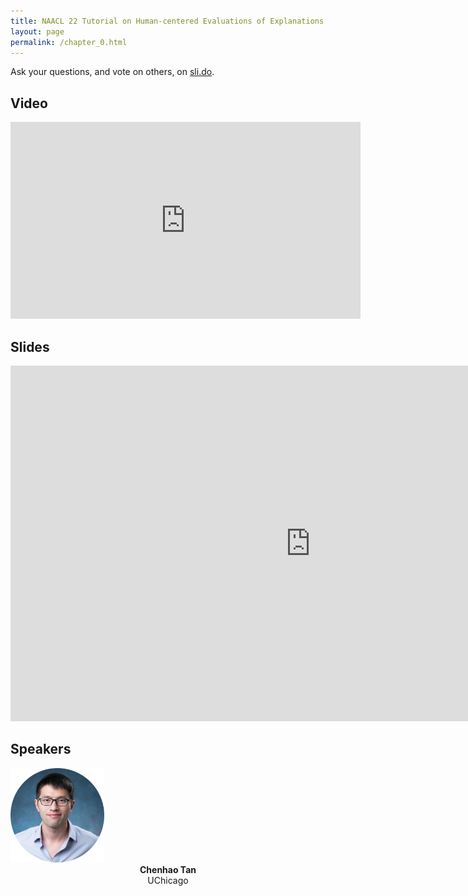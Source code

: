 ```yaml
---
title: NAACL 22 Tutorial on Human-centered Evaluations of Explanations
layout: page
permalink: /chapter_0.html
---
```

Ask your questions, and vote on others, on [sli.do](https://app.sli.do/event/awQq8cDeXyxQYFP1WnfGqB).

## Video

<iframe width="560" height="315" src="https://www.youtube.com/embed/PsQofppXEZQ" frameborder="0" allow="autoplay; encrypted-media" allowfullscreen></iframe>

## Slides
<iframe src="https://docs.google.com/presentation/d/1P-695YKCX2K_fxFXSlo4v4sycsHKVI3TwjSSy1nGIhM/embed?start=false&loop=false&delayms=3000" frameborder="0" width="960" height="569" allowfullscreen="true" mozallowfullscreen="true" webkitallowfullscreen="true"></iframe>

## Speakers

<div class="col-md-4">
    <div class="profile height150">
        <div><a href="https://chenhaot.com"><img class="avatar-img" width=150 src="images/chenhao.jpeg"></a></div>
        <div style="margin-bottom:40px"><center><b>Chenhao Tan</b><br>UChicago</center></div>
    </div>
</div>
